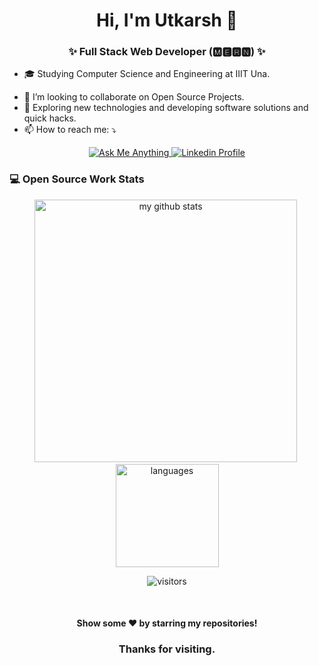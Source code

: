 <h1 align="center"> Hi, I'm Utkarsh 👋 </h1>
<h3 align="center">✨ Full Stack Web Developer (🅼🅴🆁🅽) ✨</h3>

- 🎓 Studying Computer Science and Engineering at IIIT Una.
<!-- - 🌱 I’m currently learning WebGl & ThreeJs. -->
- 👯 I’m looking to collaborate on Open Source Projects.
- 🤔 Exploring new technologies and developing software solutions and quick hacks.
- 📫 How to reach me: ⤵


<p align="center">
	<a href="mailto:utkarshshukla707@gmail.com">
		<img alt="Ask Me Anything" src="https://img.shields.io/badge/-Ask_me_anything-blueviolet?style=flat&logo=Gmail&logoColor=white&link=mailto:utkarshshukla707@gmail.com" />
	</a>
	<span>  </span>
	<a href="https://www.linkedin.com/in/utkarshprofile/">
		<img alt="Linkedin Profile" src="https://img.shields.io/badge/-Linkedin_Profile-0072b1?style=flat&logo=Linkedin&logoColor=white" />
	</a>
</p>


### 💻 Open Source Work Stats
<p align="center">
<img src="https://github-readme-stats.vercel.app/api?username=Utkarsh-Shukla-Github&show_icons=true&theme=tokyonight&count_private=true" alt="my github stats" width="420"/>&nbsp;
<img src="https://github-readme-stats.vercel.app/api/top-langs/?username=Utkarsh-Shukla-Github&layout=compact&theme=tokyonight&count_private=true" alt="languages" height="165">
</p>

<p align="center">
	<img alt="visitors" src="https://komarev.com/ghpvc/?username=Utkarsh-Shukla-Github&color=8c36db&style=flat&label=visitors" />
</p>

<br>
<h4 align="center">
	Show some ❤️ by starring my repositories!
</h4>
<h3 align="center">
  Thanks for visiting.
</h3>

